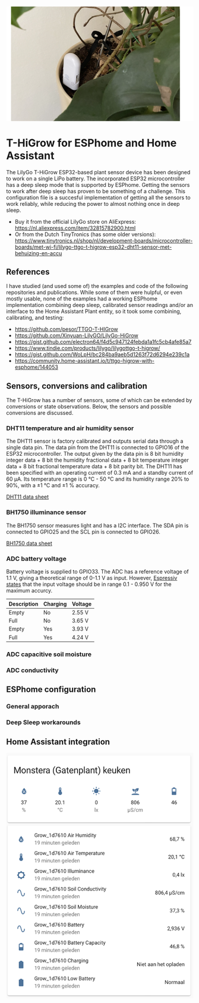 ![t-higrow in action.png](https://github.com/rudiniemeijer/t-higrow-esphome/blob/36cfcc733363cfb44e0d04b88e12d74eab741e77/t-higrow%20in%20action.png)

# T-HiGrow for ESPhome and Home Assistant

The LilyGo T-HiGrow ESP32-based plant sensor device has been designed to work on a single LiPo battery. The incorporated ESP32 microcontroller has a deep sleep mode that is supported by ESPhome. Getting the sensors to work after deep sleep has proven to be something of a challenge. This configuration file is a succesful implementation of getting all the sensors to work reliably, while reducing the power to almost nothing once in deep sleep.

- Buy it from the official LilyGo store on AliExpress: https://nl.aliexpress.com/item/32815782900.html
- Or from the Dutch TinyTronics (has some older versions): https://www.tinytronics.nl/shop/nl/development-boards/microcontroller-boards/met-wi-fi/lilygo-ttgo-t-higrow-esp32-dht11-sensor-met-behuizing-en-accu

## References
I have studied (and used some of) the examples and code of the following repositories and publications. While some of them were hulpful, or even mostly usable, none of the examples had a working ESPhome implementation combining deep sleep, calibrated sensor readings and/or an interface to the Home Assistant Plant entity, so it took some combining, calibrating, and testing:

- https://github.com/pesor/TTGO-T-HIGrow
- https://github.com/Xinyuan-LilyGO/LilyGo-HiGrow
- https://gist.github.com/electron64/f4d5c947124febda1a1fc5cb4afe85a7
- https://www.tindie.com/products/lilygo/lilygottgo-t-higrow/
- https://gist.github.com/WoLpH/bc284ba9aeb5d1263f72d6294e239c1a
- https://community.home-assistant.io/t/ttgo-higrow-with-esphome/144053

## Sensors, conversions and calibration
The T-HiGrow has a number of sensors, some of which can be extended by conversions or state observations. Below, the sensors and possible conversions are discussed.

### DHT11 temperature and air humidity sensor
The DHT11 sensor is factory calibrated and outputs serial data through a single data pin. The data pin from the DHT11 is connected to GPIO16 of the ESP32 microcontroller. The output given by the data pin is 8 bit humidity integer data + 8 bit the humidity fractional data + 8 bit temperature integer data + 8 bit fractional temperature data + 8 bit parity bit. The DHT11 has been specified with an operating current of 0.3 mA and a standby current of 60 µA. Its temperature range is 0 °C - 50 °C and its humidity range 20% to 90%, with a ±1 °C and ±1 % accuracy.

[DHT11 data sheet](https://akizukidenshi.com/download/ds/aosong/DHT11.pdf)

### BH1750 illuminance sensor
The BH1750 sensor measures light and has a I2C interface. The SDA pin is connected to GPIO25 and the SCL pin is connected to GPIO26.

[BH1750 data sheet](http://www.mouser.com/ds/2/348/bh1750fvi-e-186247.pdf)

### ADC battery voltage
Battery voltage is supplied to GPIO33. The ADC has a reference voltage of 1.1 V, giving a theoretical range of 0-1.1 V as input. However, [Espressiv states](https://docs.espressif.com/projects/esp-idf/en/latest/esp32/api-reference/peripherals/adc.html#_CPPv425adc1_config_channel_atten14adc1_channel_t11adc_atten_t) that the input voltage should be in range 0.1 - 0.950 V for the maximum accurcy.

| Description | Charging | Voltage |
| ----------- | -------- | ------- |
| Empty       |       No |  2.55 V |
| Full        |       No |  3.65 V |
| Empty       |      Yes |  3.93 V |
| Full        |      Yes |  4.24 V |

### ADC capacitive soil moisture

### ADC conductivity

## ESPhome configuration

### General apporach

### Deep Sleep workarounds

## Home Assistant integration
![A possible display of the T-HiGro entities in Home Assistant](https://github.com/rudiniemeijer/t-higrow-esphome/blob/a93519f81fea08ca37844c24e619a53078a01fc5/possible%20home%20assistant%20display.png)



